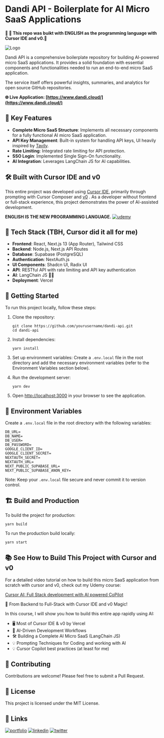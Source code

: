 # Dandi API - Boilerplate for AI Micro SaaS Applications

**🤯 🤯 This repo was buikt with ENGLISH as the programming language with Cursor IDE and v0.🤯**


![Logo](https://github.com/emarco177/dandi/blob/main/public/demo.gif)

Dandi API is a comprehensive boilerplate repository for building AI-powered micro SaaS applications. It provides a solid foundation with essential components and functionalities needed to run an end-to-end micro SaaS application.

The service itself offers powerful insights, summaries, and analytics for open source GitHub repositories.

**🌐 Live Application: [https://www.dandi.cloud/](https://www.dandi.cloud/)**



## 🚀 Key Features

- **Complete Micro SaaS Structure**: Implements all necessary components for a fully functional AI micro SaaS application.
- **API Key Management**: Built-in system for handling API keys, UI heavily inspired by [Tavily](https://www.tavily.com/).
- **Rate Limiting**: Integrated rate limiting for API protection.
- **SSO Login**: Implemented Single Sign-On functionality.
- **AI Integration**: Leverages LangChain JS for AI capabilities.

## 🛠️ Built with Cursor IDE and v0

This entire project was developed using [Cursor IDE](https://cursor.com/), primarily through prompting with Cursor Composer and [v0](https://v0.dev/) . As a developer without frontend or full-stack experience, this project demonstrates the power of AI-assisted development.

**ENGLISH IS THE NEW PROGRAMMING LANGUAGE.**
[![udemy](https://img.shields.io/badge/Cursor%20Udemy%20Course-%20Coupon%20%2412.99-brightgreen)](https://www.udemy.com/course/cursor-ai-ide/?couponCode=CURSOR1231231565434)

## 🧰 Tech Stack (TBH, Cursor did it all for me)

- **Frontend**: React, Next.js 13 (App Router), Tailwind CSS
- **Backend**: Node.js, Next.js API Routes
- **Database**: Supabase (PostgreSQL)
- **Authentication**: NextAuth.js
- **UI Components**: Shadcn UI, Radix UI
- **API**: RESTful API with rate limiting and API key authentication
- **AI**: LangChain JS 🦜🔗
- **Deployment**: Vercel 



## 🚀 Getting Started

To run this project locally, follow these steps:

1. Clone the repository:
   ```
   git clone https://github.com/yourusername/dandi-api.git
   cd dandi-api
   ```

2. Install dependencies:
   ```
   yarn install
   ```

3. Set up environment variables:
   Create a `.env.local` file in the root directory and add the necessary environment variables (refer to the Environment Variables section below).

4. Run the development server:
   ```
   yarn dev
   ```

5. Open [http://localhost:3000](http://localhost:3000) in your browser to see the application.

## 🔐 Environment Variables

Create a `.env.local` file in the root directory with the following variables:

```
DB_URL=
DB_NAME=
DB_USER=
DB_PASSWORD=
GOOGLE_CLIENT_ID=
GOOGLE_CLIENT_SECRET=
NEXTAUTH_SECRET=
NEXTAUTH_URL=
NEXT_PUBLIC_SUPABASE_URL=
NEXT_PUBLIC_SUPABASE_ANON_KEY=
```

Note: Keep your `.env.local` file secure and never commit it to version control.

## 🏗️ Build and Production

To build the project for production:

```
yarn build
```

To run the production build locally:

```
yarn start
```

## 📚 See How to Build This Project with Cursor and v0

For a detailed video tutorial on how to build this micro SaaS application from scratch with cursor and v0, check out my Udemy course:

[Cursor AI: Full Stack development with AI powered CoPilot](https://www.udemy.com/course/cursor-ai-ide/?couponCode=CURSOR1231231565434)

🚀 From Backend to Full-Stack with Cursor IDE and v0 Magic!

In this course, I will show you how to build this entire app rapidly using AI:
- 🖥️ Most of Cursor IDE & v0 by Vercel
- 🧠 AI-Driven Development Workflows
- 🛠️ Building a Complete AI Micro SaaS (LangChain JS)
- 💡 Prompting Techniques for Coding and working with AI 
- 💡 Cursor Copilot best practices (at least for me)



## 🤝 Contributing

Contributions are welcome! Please feel free to submit a Pull Request.

## 📄 License

This project is licensed under the MIT License.

## 🔗 Links
[![portfolio](https://img.shields.io/badge/my_portfolio-000?style=for-the-badge&logo=ko-fi&logoColor=white)](https://www.udemy.com/course/langchain/?referralCode=D981B8213164A3EA91AC)
[![linkedin](https://img.shields.io/badge/linkedin-0A66C2?style=for-the-badge&logo=linkedin&logoColor=white)](https://www.linkedin.com/in/eden-marco/)
[![twitter](https://img.shields.io/badge/twitter-1DA1F2?style=for-the-badge&logo=twitter&logoColor=white)](https://www.udemy.com/user/eden-marco/)